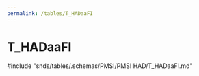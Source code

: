 ```yaml
---
permalink: /tables/T_HADaaFI
---
```

# T\_HADaaFI
<!-- SPDX-License-Identifier: MPL-2.0 -->

<!-- ATTENTION : Ne pas supprimer ou modifier la ligne ci-dessous -->
#include "snds/tables/.schemas/PMSI/PMSI HAD/T_HADaaFI.md"
<!-- ATTENTION : Ne pas supprimer ou modifier la ligne ci-dessus -->
